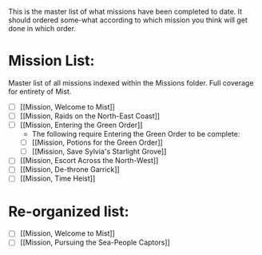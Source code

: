 This is the master list of what missions have been completed to date. It should ordered some-what according to which mission you think will get done in which order. 

# Mission List:
Master list of all missions indexed within the Missions folder. Full coverage for entirety of Mist.
- [ ] [[Mission, Welcome to Mist]]
- [ ] [[Mission, Raids on the North-East Coast]]
- [ ] [[Mission, Entering the Green Order]]
	- The following require Entering the Green Order to be complete:
	- [ ] [[Mission, Potions for the Green Order]]
	- [ ] [[Mission, Save Sylvia's Starlight Grove]]
- [ ] [[Mission, Escort Across the North-West]]
- [ ] [[Mission, De-throne Garrick]]
- [ ] [[Mission, Time Heist]]

# Re-organized list:
- [ ] [[Mission, Welcome to Mist]]
- [ ] [[Mission, Pursuing the Sea-People Captors]]